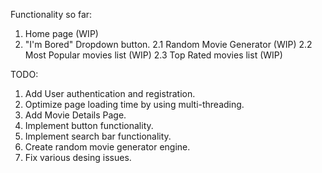 Functionality so far: 
1. Home page (WIP)
2. "I'm Bored" Dropdown button.
 2.1 Random Movie Generator (WIP)
 2.2 Most Popular movies list (WIP)
 2.3 Top Rated movies list (WIP)


TODO:
1. Add User authentication and registration.
2. Optimize page loading time by using multi-threading.
3. Add Movie Details Page.
4. Implement button functionality.
5. Implement search bar functionality.
6. Create random movie generator engine.
7. Fix various desing issues.
